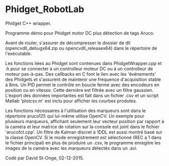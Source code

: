 # Phidget_RobotLab
Phidget C++ wrapper.

Programme démo pour Phidget motor DC plus détection de tags Aruco.

Avant de rouler, s'assurer de décompresser le dossier de dll (opencvdll_debugx64.zip ou opencvdll_releasex64) dans le répertoire de l'exécutable.

Les fonctions liées au Phidget sont contenues dans PhidgetWrapper.cpp et .h pour se connecter à un controlleur moteur DC ou à un controlleur de moteur pas-à-pas. Des callbacks en C font le lien avec les 'événements' des Phidgets et s'assurent de maintenir une fréquence d'acquisition stable à 8ms. Un PID permet le contrôle en boucle fermé avec des encodeurs en position ou en vitesse. Cette dernière est filtrée avec un filtre gaussien. L'export des données importantes est fait dans un fichier .csv et un script Matlab 'plotcsv.m' est inclu pour afficher les courbes produtes.

Les fonctions nécessaires à l'utilisation des marqueurs sont dans le répertoire aruco125 qui lui-même utilise OpenCV. Un exemple pour plusieurs marqueurs, affichant seulement leur vecteur position par rapport à la caméra et leur matrice de rotation sur la console est joint dans le fichier 'arucofct.cpp'. Un filtre de Kalman discret à 1DDL est aussi montré basé sur la classe OpenCV. Si le mode enregistrement est sélectionné (REC à 1 dans le fichier principal) en plus de produire un .csv, le programme enregitre les images de la caméra avec les marqueurs détectés dans un .avi.

Codé par David St-Onge, 02-12-2015.
